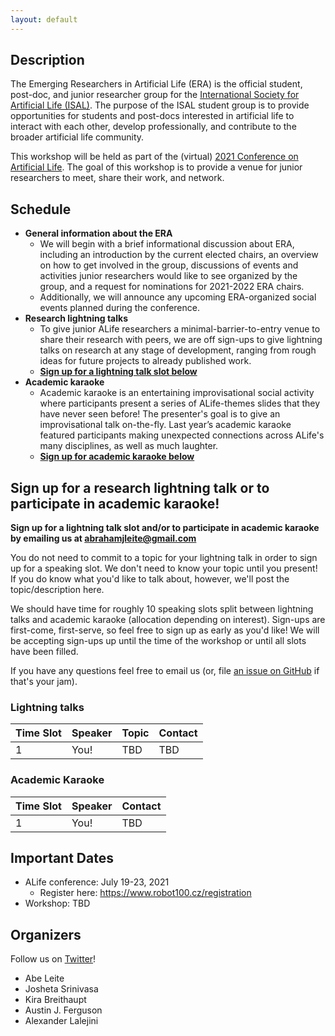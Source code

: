 ```yaml
---
layout: default
---
```


## Description

The Emerging Researchers in Artificial Life (ERA) is the official student, post-doc, and junior researcher group for the [International Society for Artificial Life (ISAL)](http://alife.org/).
The purpose of the ISAL student group is to provide opportunities for students and post-docs interested in artificial life to interact with each other, develop professionally, and contribute to the broader artificial life community.

This workshop will be held as part of the (virtual) [2021 Conference on Artificial Life](http://2021.alife.org/).
The goal of this workshop is to provide a venue for junior researchers to meet, share their work, and network.

## Schedule

- **General information about the ERA**
  - We will begin with a brief informational discussion about ERA, including an introduction by the current elected chairs, an overview on how to get involved in the group, discussions of events and activities junior researchers would like to see organized by the group, and a request for nominations for 2021-2022 ERA chairs.
  - Additionally, we will announce any upcoming ERA-organized social events planned during the conference.
- **Research lightning talks**
  - To give junior ALife researchers a minimal-barrier-to-entry venue to share their research with peers, we are off sign-ups to give lightning talks on research at any stage of development, ranging from rough ideas for future projects to already published work.
  - [**Sign up for a lightning talk slot below**](#sign-up-for-a-research-lightning-talk-or-to-participate-in-academic-karaoke)
- **Academic karaoke**
  - Academic karaoke is an entertaining improvisational social activity where participants present a series of ALife-themes slides that they have never seen before! The presenter's goal is to give an improvisational talk on-the-fly. Last year’s academic karaoke featured participants making unexpected connections across ALife's many disciplines, as well as much laughter.
  - [**Sign up for academic karaoke below**](#sign-up-for-a-research-lightning-talk-or-to-participate-in-academic-karaoke)

## Sign up for a research lightning talk or to participate in academic karaoke!

**Sign up for a lightning talk slot and/or to participate in academic karaoke by emailing us at abrahamjleite@gmail.com**

You do not need to commit to a topic for your lightning talk in order to sign up for a speaking slot.
We don't need to know your topic until you present!
If you do know what you'd like to talk about, however, we'll post the topic/description here.

We should have time for roughly 10 speaking slots split between lightning talks and academic karaoke (allocation depending on interest).
Sign-ups are first-come, first-serve, so feel free to sign up as early as you'd like!
We will be accepting sign-ups up until the time of the workshop or until all slots have been filled.

If you have any questions feel free to email us (or, file [an issue on GitHub](https://github.com/amlalejini/ALife-2021--ERA-workshop/issues) if that's your jam).

### Lightning talks

| Time Slot | Speaker | Topic | Contact |
|---|---|---|---|
| 1 | You! | TBD | TBD |

### Academic Karaoke

| Time Slot | Speaker | Contact |
|---|---|---|
| 1 | You! | TBD |

## Important Dates

- ALife conference: July 19-23, 2021
  - Register here: <https://www.robot100.cz/registration>
- Workshop: TBD

## Organizers

Follow us on [Twitter](https://twitter.com/ISALstudents)!

- Abe Leite
- Josheta Srinivasa
- Kira Breithaupt
- Austin J. Ferguson
- Alexander Lalejini
